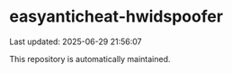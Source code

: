 # easyanticheat-hwidspoofer

Last updated: 2025-06-29 21:56:07

This repository is automatically maintained.
